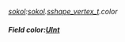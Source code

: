 _[sokol](../../modules/sokol/sokol-module.md):[sokol](../../modules/sokol/sokol-module.md).[sshape\_vertex\_t](../../modules/sokol/sokol-sshape_vertex_t.md).color_
##### Field color:[UInt](../../modules/wonkey/wonkey-types-uint.md)
